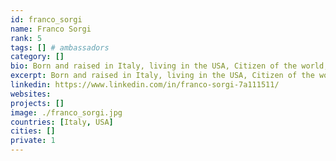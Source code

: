 ```yaml
---
id: franco_sorgi
name: Franco Sorgi
rank: 5
tags: [] # ambassadors
category: []
bio: Born and raised in Italy, living in the USA, Citizen of the world, let's see what's next. Vice president of Fine Foods Solutions, food and service industry California, USA (currently). Director of operations 'Brandy Melville Canada', woman fashion and apparel, ontario Canada (currently). Blockchain believer, Bitcoin enthousiast, cryptocurrency fanatic. Ambassador fell in love with Threefold I strongly believe in decentralization, net neutrality, privacy, open source organizations, transparancy, equal distribution, and the freedom to connect to anyone in the world without any filter. But then again... I may be crazy! I believe that the ThreeFold Foundation falls exactly in the categories I just mentioned, thus I'd love to give my support.
excerpt: Born and raised in Italy, living in the USA, Citizen of the world, let's see what's next.
linkedin: https://www.linkedin.com/in/franco-sorgi-7a111511/
websites: 
projects: []
image: ./franco_sorgi.jpg
countries: [Italy, USA]
cities: []
private: 1
---
```

